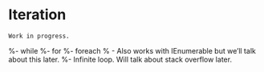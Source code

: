 # Iteration

```{warning}
Work in progress.
```

%- while
%- for
%- foreach
%  - Also works with IEnumerable but we’ll talk about this later.
%- Infinite loop. Will talk about stack overflow later.
